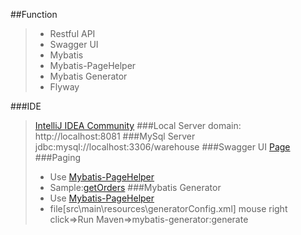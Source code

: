 ##Function
>* Restful API
>* Swagger UI
>* Mybatis
>* Mybatis-PageHelper
>* Mybatis Generator
>* Flyway

###IDE
>[IntelliJ IDEA Community](https://www.jetbrains.com/idea/download/#section=windows)
###Local Server
>domain: http://localhost:8081
###MySql Server
>jdbc:mysql://localhost:3306/warehouse
###Swagger UI
>[Page](http://localhost:8081/swagger-ui.html#/)
###Paging
>* Use [Mybatis-PageHelper](https://github.com/abel533/MyBatis-Spring-Boot)
>* Sample:[getOrders](http://localhost:8081/swagger-ui.html#/order-controller/getOrdersUsingPOST)
###Mybatis Generator
>* Use [Mybatis-PageHelper](https://github.com/mybatis/generator)
>* file[src\main\resources\generatorConfig.xml]
>mouse right click=>Run Maven=>mybatis-generator:generate
